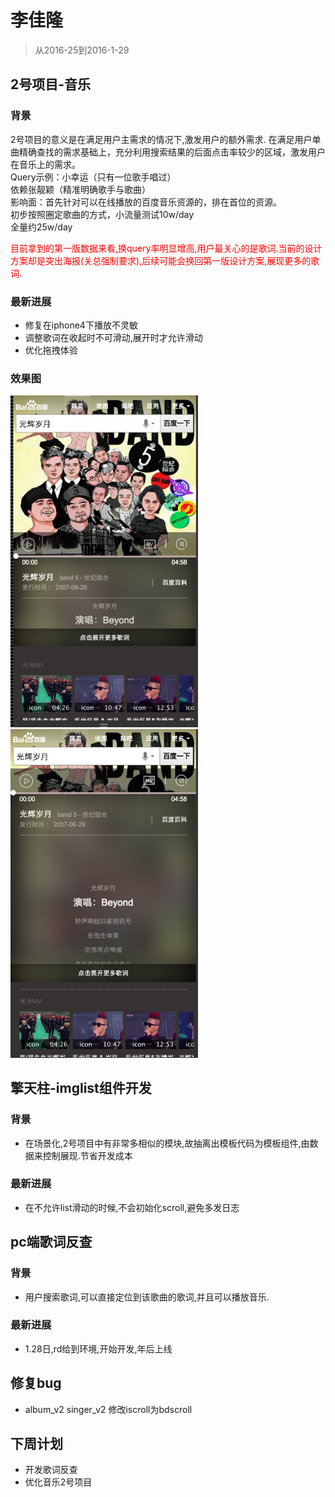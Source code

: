# 李佳隆

> 从2016-25到2016-1-29

##	2号项目-音乐

### 背景

2号项目的意义是在满足用户主需求的情况下,激发用户的额外需求.
在满足用户单曲精确查找的需求基础上，充分利用搜索结果的后面点击率较少的区域，激发用户在音乐上的需求。  
Query示例：小幸运（只有一位歌手唱过）  
依赖张靓颖（精准明确歌手与歌曲）  
影响面：首先针对可以在线播放的百度音乐资源的，排在首位的资源。  
初步按照圈定歌曲的方式，小流量测试10w/day  
全量约25w/day  

<span style="color:red">目前拿到的第一版数据来看,换query率明显增高,用户最关心的是歌词.当前的设计方案却是突出海报(关总强制要求),后续可能会换回第一版设计方案,展现更多的歌词.</span>

### 最新进展

* 修复在iphone4下播放不灵敏
* 调整歌词在收起时不可滑动,展开时才允许滑动
* 优化拖拽体验

### 效果图

<img src="img/lijialong01/img1.png" width="300px"/>
<img src="img/lijialong01/img4.png" width="300px"/>

## 擎天柱-imglist组件开发

### 背景

* 在场景化,2号项目中有非常多相似的模块,故抽离出模板代码为模板组件,由数据来控制展现.节省开发成本  

### 最新进展

* 在不允许list滑动的时候,不会初始化scroll,避免多发日志


## pc端歌词反查

### 背景

* 用户搜索歌词,可以直接定位到该歌曲的歌词,并且可以播放音乐.

### 最新进展

* 1.28日,rd给到环境,开始开发,年后上线

## 修复bug

* album_v2 singer_v2 修改iscroll为bdscroll

## 下周计划

* 开发歌词反查
* 优化音乐2号项目
